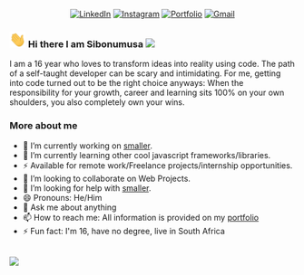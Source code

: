 

<p align="center">
	<!-- <a href="https://github.com/S-codes14"><img src="https://img.shields.io/github/followers/S-codes14?label=GitHub&style=social" alt="GitHub"></a> -->
	<!-- <a href="https://www.linkedin.com/in/sibongumusa-lungelo-28268220a/"><img src="https://img.shields.io/badge/LinkedIn--_.svg?style=social&logo=linkedin" alt="LinkedIn"></a> -->
	<a href="https://www.linkedin.com/in/sibongumusa-lungelo-28268220a/"><img src="https://img.shields.io/badge/linkedin-%230077B5.svg?&style=for-the-badge&logo=linkedin&logoColor=white" alt="LinkedIn"></a>
	<!-- <a href="https://www.instagram.com/sbongumusas/"><img src="https://img.shields.io/badge/-Instagram-dd2a7b?
	logo=instagram&logoColor=white&link=https://www.instagram.com/sbongumusas/" alt="Instagram" /></a> -->
	<a href="https://www.instagram.com/sbongumusas/"><img src="https://img.shields.io/badge/instagram-%23E4405F.svg?&style=for-the-badge&logo=instagram&logoColor=white" alt="Instagram" /></a>
	<a href="https://s-lungelo.netlify.app"><img src="https://img.shields.io/badge/-Portfolio%20Website-%233781da?&style=for-the-badge" alt="Portfolio" /></a>
    <!-- <a href="mailto:smlmnguni14@gmail.com"><img src="https://img.shields.io/badge/-smlmnguni14@gmail.com-c14438?
	style=flat-square&logo=Gmail&logoColor=white&link=mailto:smlmnguni14@gmail.com" alt="Gmail" /></a> -->
	<a href="mailto:smlmnguni14@gmail.com"><img src="https://img.shields.io/badge/-smlmnguni14@gmail.com-c14438?style=for-the-badge&logo=Gmail&logoColor=white" alt="Gmail" /></a>
	
</p>


### <img src="https://raw.githubusercontent.com/S-codes14/S-codes14/main/Hi.gif" width="29px"> Hi there I am Sibonumusa  <img src="https://github.com/TheDudeThatCode/TheDudeThatCode/blob/master/Assets/Earth.gif" width="24px">
I am a 16 year who loves to transform ideas into reality using code. The path of a self-taught developer can be scary and intimidating. For me, getting into code turned out to be the right choice anyways: When the responsibility for your growth, career and learning sits 100% on your own shoulders, you also completely own your wins. 


### More about me
- 🔭 I’m currently working on [smaller](https://github.com/users/S-codes14/projects/1).
- 🌱 I’m currently learning other cool javascript frameworks/libraries.
- ⚡ Available for remote work/Freelance projects/internship opportunities.
- 👯 I’m looking to collaborate on Web Projects.
- 🤔 I’m looking for help with [smaller](https://github.com/users/S-codes14/projects/1).
- 😄 Pronouns: He/Him 
- 💬 Ask me about anything
- 📫 How to reach me: All information is provided on my [portfolio](https://s-lungelo.netlify.app)
- ⚡ Fun fact: I'm 16, have no degree, live in South Africa


<br />

<img src="https://github-readme-stats.vercel.app/api?username=S-codes14&hide=prs&show_icons=true&title_color=3380C4&icon_color=3380C4&text_color=edf2f7&bg_color=151515" />


<!-- is a ✨ _special_ ✨ repository because its `README.md` (this file) appears on your GitHub profile.

Here are some ideas to get you started:

- 🔭 I’m currently working on ...
- 🌱 I’m currently learning ...
- 👯 I’m looking to collaborate on ...
- 🤔 I’m looking for help with ...
- 💬 Ask me about ...
- 📫 How to reach me: ...
- 😄 Pronouns: ...
- ⚡ Fun fact: ...
-->
